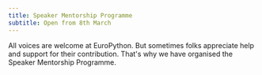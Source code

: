 ```yaml
---
title: Speaker Mentorship Programme
subtitle: Open from 8th March
---
```


All voices are welcome at EuroPython. But sometimes folks appreciate help and
support for their contribution. That's why we have organised the Speaker
Mentorship Programme.
